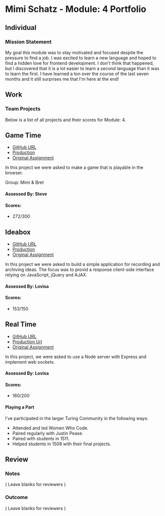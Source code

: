 # Mimi Schatz - Module: 4 Portfolio

## Individual

### Mission Statement

My goal this module was to stay motivated and focused despite the pressure to find a job. I was excited to learn a new language and hoped to find a hidden love for frontend development. I don't think that happened, but I discovered that it is a lot easier to learn a second language than it was to learn the first. I have learned a ton over the course of the last seven months and it still surprises me that I'm here at the end!

## Work

### Team Projects

Below is a list of all projects and their scores for Module: 4.

## Game Time

* [GitHub URL](https://github.com/mcschatz/breakout)
* [Production]( http://mcschatz.github.io/breakout)
* [Original Assignment](https://github.com/turingschool/lesson_plans/blob/master/ruby_04-apis_and_scalability/gametime_project.markdown)

In this project we were asked to make a game that is playable in the browser.

Group: Mimi & Bret

#### Assessed By: Steve

#### Scores:

* 272/300

## Ideabox

* [GitHub URL](https://github.com/mcschatz/ideabox.js)
* [Production](http://thoughtpour.herokuapp.com/)
* [Original Assignment](https://github.com/turingschool/curriculum/blob/master/source/projects/revenge_of_idea_box.markdown)

In this project we were asked to build a simple application for recording and archiving ideas. The focus was to provid a response client-side interface relying on JavaScript, jQuery and AJAX.

#### Assessed By: Lovisa

#### Scores:

* 153/150

## Real Time

* [GitHub URL](https://github.com/mcschatz/realtime)
* [Production Url](https://mysterious-inlet-1117.herokuapp.com/)
* [Original Assignment](https://github.com/turingschool/lesson_plans/blob/master/ruby_04-apis_and_scalability/real_time_applications_with_node.markdown)

In this project, we were asked to use a Node server with Express and implement web sockets.

#### Assessed By: Lovisa

#### Scores:

* 160/200

#### Playing a Part

I've participated in the larger Turing Community in the following ways:

* Attended and led Women Who Code.
* Paired regularly with Justin Pease.
* Paired with students in 1511.
* Helped students in 1508 with their final projects.

## Review

### Notes

( Leave blanks for reviewers )

### Outcome

( Leave blanks for reviewers )
